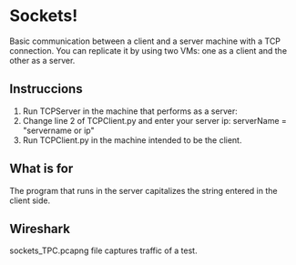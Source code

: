 # Sockets!

Basic communication between a client and a server machine with a TCP connection. You can replicate it by using two VMs: one as a client and the other as a server.

## Instruccions
1. Run TCPServer in the machine that performs as a server: 
2. Change line 2 of TCPClient.py and enter your server ip:
  serverName = "servername or ip"
3. Run TCPClient.py in the machine intended to be the client.

## What is for
The program that runs in the server capitalizes the string entered in the client side.

## Wireshark
sockets_TPC.pcapng file captures traffic of a test.

